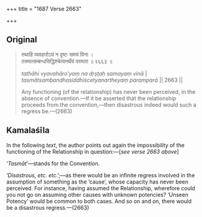 +++
title = "1687 Verse 2663"

+++
## Original 
>
> तथाहि व्यवहारोऽयं न दृष्टः समयं विना ।  
> तस्मात्सम्बन्धसिद्धिश्चेत्यनर्थेयं परम्परा ॥ २६६३ ॥ 
>
> *tathāhi vyavahāro'yaṃ na dṛṣṭaḥ samayaṃ vinā* \|  
> *tasmātsambandhasiddhiścetyanartheyaṃ paramparā* \|\| 2663 \|\| 
>
> Any functioning (of the relationship) has never been perceived, in the absence of convention.—If it be asserted that the relationship proceeds from the convention,—then disastrous indeed would such a regress be.—(2663)



## Kamalaśīla

In the following *text*, the author points out again the impossibility of the functioning of the Relationship in question:—[*see verse 2663 above*]

‘*Tasmāt*’—stands for the Convention.

‘*Disastrous, etc. etc*.’;—as there would be an infinite regress involved in the assumption of something as the ‘cause’, whose capacity has never been perceived. For instance, having assumed the Relationship, wherefore could you not go on assuming other causes with unknown potencies? ‘Unseen Potency’ would be common to both cases. And so on and on, there would be a disastrous regress.—(2663)


